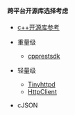 
#### 跨平台开源库选择考虑
* [c++开源库参考](https://en.cppreference.com/w/cpp/links/libs)

* 重量级
  * [cpprestsdk](https://github.com/Microsoft/cpprestsdk)

* 轻量级
  * [Tinyhttpd](https://github.com/EZLippi/Tinyhttpd)
  * [HttpClient](https://www.jianshu.com/p/686fcd44b51c)

* cJSON